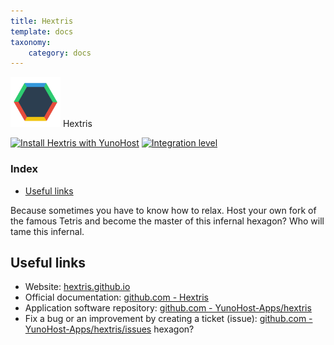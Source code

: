 ```yaml
---
title: Hextris
template: docs
taxonomy:
    category: docs
---
```


<img src="/images/hextris_logo.png" width="80px" alt="Hextris's logo"> Hextris

[![Install Hextris with YunoHost](https://install-app.yunohost.org/install-with-yunohost.png)](https://install-app.yunohost.org/?app=hextris) [![Integration level](https://dash.yunohost.org/integration/hextris.svg)](https://dash.yunohost.org/appci/app/hextris)

### Index

- [Useful links](#useful-links)

Because sometimes you have to know how to relax. Host your own fork of the famous Tetris and become the master of this infernal hexagon? Who will tame this infernal.

## Useful links

+ Website: [hextris.github.io](http://hextris.github.io/)
+ Official documentation: [github.com - Hextris](https://github.com/Hextris/Hextris)
+ Application software repository: [github.com - YunoHost-Apps/hextris](https://github.com/YunoHost-Apps/hextris_ynh)
+ Fix a bug or an improvement by creating a ticket (issue): [github.com - YunoHost-Apps/hextris/issues](https://github.com/YunoHost-Apps/hextris_ynh/issues)
 hexagon?
